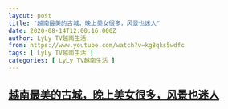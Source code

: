 ```yaml
---
layout: post
title: "越南最美的古城，晚上美女很多，风景也迷人"
date: 2020-08-14T12:00:16.000Z
author: LyLy TV越南生活
from: https://www.youtube.com/watch?v=kg8qks5wdfc
tags: [ LyLy TV越南生活 ]
categories: [ LyLy TV越南生活 ]
---
```

<!--1597406416000-->
[越南最美的古城，晚上美女很多，风景也迷人](https://www.youtube.com/watch?v=kg8qks5wdfc)
------

<div>

</div>

